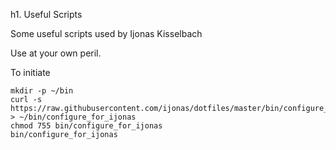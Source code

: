 h1. Useful Scripts

Some useful scripts used by Ijonas Kisselbach

Use at your own peril.

To initiate

    mkdir -p ~/bin 
    curl -s https://raw.githubusercontent.com/ijonas/dotfiles/master/bin/configure_for_ijonas > ~/bin/configure_for_ijonas
    chmod 755 bin/configure_for_ijonas 
    bin/configure_for_ijonas

